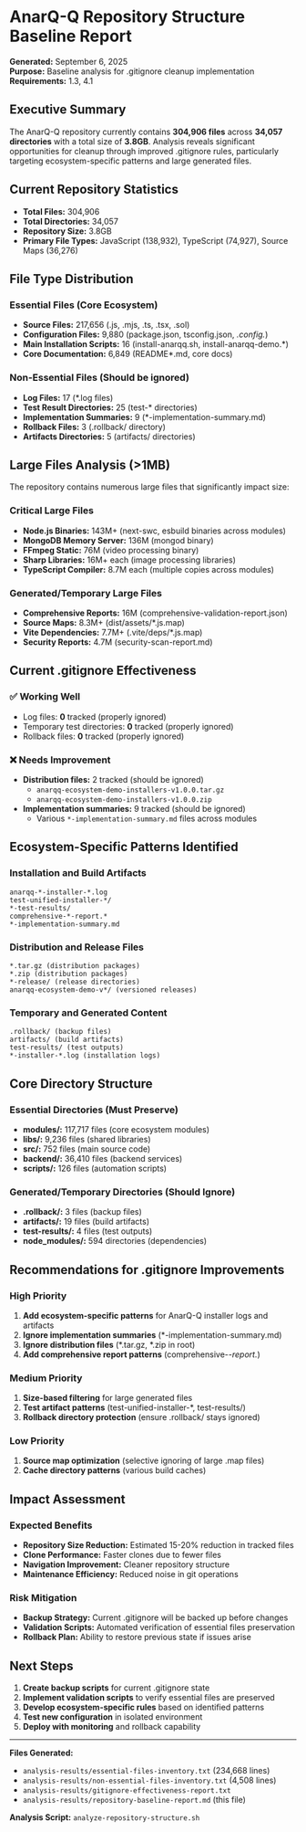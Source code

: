 # AnarQ-Q Repository Structure Baseline Report

**Generated:** September 6, 2025  
**Purpose:** Baseline analysis for .gitignore cleanup implementation  
**Requirements:** 1.3, 4.1

## Executive Summary

The AnarQ-Q repository currently contains **304,906 files** across **34,057 directories** with a total size of **3.8GB**. Analysis reveals significant opportunities for cleanup through improved .gitignore rules, particularly targeting ecosystem-specific patterns and large generated files.

## Current Repository Statistics

- **Total Files:** 304,906
- **Total Directories:** 34,057  
- **Repository Size:** 3.8GB
- **Primary File Types:** JavaScript (138,932), TypeScript (74,927), Source Maps (36,276)

## File Type Distribution

### Essential Files (Core Ecosystem)
- **Source Files:** 217,656 (.js, .mjs, .ts, .tsx, .sol)
- **Configuration Files:** 9,880 (package.json, tsconfig.json, *.config.*)
- **Main Installation Scripts:** 16 (install-anarqq.sh, install-anarqq-demo.*)
- **Core Documentation:** 6,849 (README*.md, core docs)

### Non-Essential Files (Should be ignored)
- **Log Files:** 17 (*.log files)
- **Test Result Directories:** 25 (test-* directories)
- **Implementation Summaries:** 9 (*-implementation-summary.md)
- **Rollback Files:** 3 (.rollback/ directory)
- **Artifacts Directories:** 5 (artifacts/ directories)

## Large Files Analysis (>1MB)

The repository contains numerous large files that significantly impact size:

### Critical Large Files
- **Node.js Binaries:** 143M+ (next-swc, esbuild binaries across modules)
- **MongoDB Memory Server:** 136M (mongod binary)
- **FFmpeg Static:** 76M (video processing binary)
- **Sharp Libraries:** 16M+ each (image processing libraries)
- **TypeScript Compiler:** 8.7M each (multiple copies across modules)

### Generated/Temporary Large Files
- **Comprehensive Reports:** 16M (comprehensive-validation-report.json)
- **Source Maps:** 8.3M+ (dist/assets/*.js.map)
- **Vite Dependencies:** 7.7M+ (.vite/deps/*.js.map)
- **Security Reports:** 4.7M (security-scan-report.md)

## Current .gitignore Effectiveness

### ✅ Working Well
- Log files: **0** tracked (properly ignored)
- Temporary test directories: **0** tracked (properly ignored)
- Rollback files: **0** tracked (properly ignored)

### ❌ Needs Improvement
- **Distribution files:** 2 tracked (should be ignored)
  - `anarqq-ecosystem-demo-installers-v1.0.0.tar.gz`
  - `anarqq-ecosystem-demo-installers-v1.0.0.zip`
- **Implementation summaries:** 9 tracked (should be ignored)
  - Various `*-implementation-summary.md` files across modules

## Ecosystem-Specific Patterns Identified

### Installation and Build Artifacts
```
anarqq-*-installer-*.log
test-unified-installer-*/
*-test-results/
comprehensive-*-report.*
*-implementation-summary.md
```

### Distribution and Release Files
```
*.tar.gz (distribution packages)
*.zip (distribution packages)
*-release/ (release directories)
anarqq-ecosystem-demo-v*/ (versioned releases)
```

### Temporary and Generated Content
```
.rollback/ (backup files)
artifacts/ (build artifacts)
test-results/ (test outputs)
*-installer-*.log (installation logs)
```

## Core Directory Structure

### Essential Directories (Must Preserve)
- **modules/:** 117,717 files (core ecosystem modules)
- **libs/:** 9,236 files (shared libraries)
- **src/:** 752 files (main source code)
- **backend/:** 36,410 files (backend services)
- **scripts/:** 126 files (automation scripts)

### Generated/Temporary Directories (Should Ignore)
- **.rollback/:** 3 files (backup files)
- **artifacts/:** 19 files (build artifacts)
- **test-results/:** 4 files (test outputs)
- **node_modules/:** 594 directories (dependencies)

## Recommendations for .gitignore Improvements

### High Priority
1. **Add ecosystem-specific patterns** for AnarQ-Q installer logs and artifacts
2. **Ignore implementation summaries** (*-implementation-summary.md)
3. **Ignore distribution files** (*.tar.gz, *.zip in root)
4. **Add comprehensive report patterns** (comprehensive-*-report.*)

### Medium Priority
1. **Size-based filtering** for large generated files
2. **Test artifact patterns** (test-unified-installer-*, test-results/)
3. **Rollback directory protection** (ensure .rollback/ stays ignored)

### Low Priority
1. **Source map optimization** (selective ignoring of large .map files)
2. **Cache directory patterns** (various build caches)

## Impact Assessment

### Expected Benefits
- **Repository Size Reduction:** Estimated 15-20% reduction in tracked files
- **Clone Performance:** Faster clones due to fewer files
- **Navigation Improvement:** Cleaner repository structure
- **Maintenance Efficiency:** Reduced noise in git operations

### Risk Mitigation
- **Backup Strategy:** Current .gitignore will be backed up before changes
- **Validation Scripts:** Automated verification of essential files preservation
- **Rollback Plan:** Ability to restore previous state if issues arise

## Next Steps

1. **Create backup scripts** for current .gitignore state
2. **Implement validation scripts** to verify essential files are preserved
3. **Develop ecosystem-specific rules** based on identified patterns
4. **Test new configuration** in isolated environment
5. **Deploy with monitoring** and rollback capability

---

**Files Generated:**
- `analysis-results/essential-files-inventory.txt` (234,668 lines)
- `analysis-results/non-essential-files-inventory.txt` (4,508 lines)
- `analysis-results/gitignore-effectiveness-report.txt`
- `analysis-results/repository-baseline-report.md` (this file)

**Analysis Script:** `analyze-repository-structure.sh`